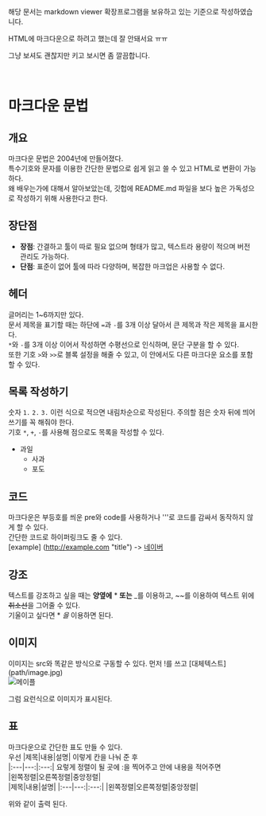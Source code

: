 <p>해당 문서는 markdown viewer 확장프로그램을 보유하고 있는 기준으로 작성하였습니다.</p>
<p>HTML에 마크다운으로 하려고 했는데 잘 안돼서요 ㅠㅠ</p>
<p>그냥 보셔도 괜찮지만 키고 보시면 좀 깔끔합니다.</p>
<br/>


# 마크다운 문법

## 개요

마크다운 문법은 2004년에 만들어졌다.  
특수기호와 문자를 이용한 간단한 문법으로 쉽게 읽고 쓸 수 있고 HTML로 변환이 가능하다.  
왜 배우는가에 대해서 알아보았는데, 깃헙에 README.md 파일을 보다 높은 가독성으로 작성하기 위해 사용한다고 한다.

## 장단점

- **장점**: 간결하고 툴이 따로 필요 없으며 형태가 많고, 텍스트라 용량이 적으며 버전 관리도 가능하다.  
- **단점**: 표준이 없어 툴에 따라 다양하며, 복잡한 마크업은 사용할 수 없다.

## 헤더

글머리는 1~6까지만 있다.  
문서 제목을 표기할 때는 하단에 `=`과 `-`를 3개 이상 달아서 큰 제목과 작은 제목을 표시한다.  
`*`와 `-`를 3개 이상 이어서 작성하면 수평선으로 인식하며, 문단 구분을 할 수 있다.  
또한 기호 `>`와 `>>`로 블록 설정을 해줄 수 있고, 이 안에서도 다른 마크다운 요소를 포함할 수 있다.

## 목록 작성하기

 숫자 `1.` `2.` `3.` 이런 식으로 적으면 내림차순으로 작성된다. 주의할 점은 숫자 뒤에 띄어쓰기를 꼭 해줘야 한다.  
 기호 `*`, `+`, `-`를 사용해 점으로도 목록을 작성할 수 있다.
  - 과일
    - 사과
    - 포도  

## 코드



마크다운은 부등호를 씌운 pre와 code를 사용하거나 '''로 코드를 감싸서 동작하지 않게 할 수 있다.  
 간단한 코드로 하이퍼링크도 줄 수 있다.  
 [example] (http://example.com "title") -> [네이버](http://naver.com "네이버")
   
## 강조

 텍스트를 강조하고 싶을 때는 **양옆에** \* **또는** \_를 이용하고,
\~~를 이용하여 텍스트 위에 ~~취소선~~을 그어줄 수 있다.  
 기울이고 싶다면 \* *을* 이용하면 된다.

## 이미지

 이미지는 src와 똑같은 방식으로 구동할 수 있다.
 먼저 !를 쓰고 [대체텍스트] (path/image.jpg) <br/>![메이플](https://scontent-gmp1-1.xx.fbcdn.net/v/t1.6435-9/44237321_1868605799926152_7827503473766694912_n.png?_nc_cat=110&ccb=1-7&_nc_sid=a5f93a&_nc_ohc=Qv4x2E07NC8Q7kNvgE1ZR6o&_nc_oc=AdhVGSg7euCqMkE3hyVm1CN8p0lxd-uzPM7eKOc16anH-sy3ZFTV0dHqa36hYd6aIx4&_nc_zt=23&_nc_ht=scontent-gmp1-1.xx&_nc_gid=A_tA9MVX9Kx7DtYaMicWvRw&oh=00_AYDsPOlSgIX69C2wzY4-KjN7vug7N50SrjjGAFBq5c879w&oe=67D5CB85) <p>그럼 요런식으로 이미지가 표시된다.</p>

## 표

 마크다운으로 간단한 표도 만들 수 있다. <br/>
 우선 |제목|내용|설명| 이렇게 칸을 나눠 준 후<br/>
 |:---|---:|:---:| 요렇게 정렬이 될 곳에 :을 찍어주고 안에 내용을 적어주면 <br/>
 |왼쪽정렬|오른쪽정렬|중앙정렬|<br/>
 |제목|내용|설명|
 |:---|---:|:---:|
 |왼쪽정렬|오른쪽정렬|중앙정렬|<br/>
<p>위와 같이 출력 된다.</p>
